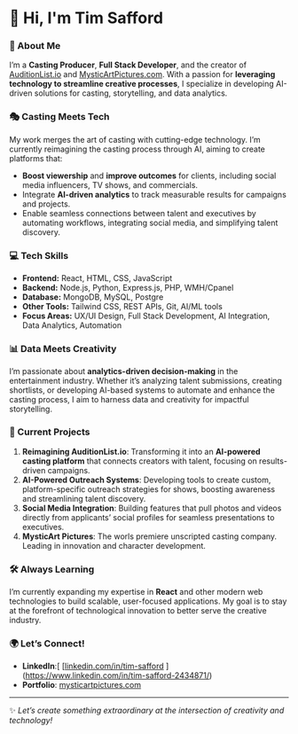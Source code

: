 # 👋 Hi, I'm Tim Safford

### 🚀 About Me
I’m a **Casting Producer**, **Full Stack Developer**, and the creator of [AuditionList.io](https://auditionlist.io) and [MysticArtPictures.com](https://mysticartpictures.com). With a passion for **leveraging technology to streamline creative processes**, I specialize in developing AI-driven solutions for casting, storytelling, and data analytics.

### 🎭 Casting Meets Tech
My work merges the art of casting with cutting-edge technology. I’m currently reimagining the casting process through AI, aiming to create platforms that:
- **Boost viewership** and **improve outcomes** for clients, including social media influencers, TV shows, and commercials.
- Integrate **AI-driven analytics** to track measurable results for campaigns and projects.
- Enable seamless connections between talent and executives by automating workflows, integrating social media, and simplifying talent discovery.

### 💻 Tech Skills
- **Frontend:** React, HTML, CSS, JavaScript
- **Backend:** Node.js, Python, Express.js, PHP, WMH/Cpanel
- **Database:** MongoDB, MySQL, Postgre
- **Other Tools:** Tailwind CSS, REST APIs, Git, AI/ML tools
- **Focus Areas:** UX/UI Design, Full Stack Development, AI Integration, Data Analytics, Automation

### 📊 Data Meets Creativity
I’m passionate about **analytics-driven decision-making** in the entertainment industry. Whether it’s analyzing talent submissions, creating shortlists, or developing AI-based systems to automate and enhance the casting process, I aim to harness data and creativity for impactful storytelling.

### 🌟 Current Projects
1. **Reimagining AuditionList.io**: Transforming it into an **AI-powered casting platform** that connects creators with talent, focusing on results-driven campaigns.
2. **AI-Powered Outreach Systems**: Developing tools to create custom, platform-specific outreach strategies for shows, boosting awareness and streamlining talent discovery.
3. **Social Media Integration**: Building features that pull photos and videos directly from applicants’ social profiles for seamless presentations to executives.
4. **MysticArt Pictures**: The worls premiere unscripted casting company. Leading in innovation and character development.

### 🛠️ Always Learning
I’m currently expanding my expertise in **React** and other modern web technologies to build scalable, user-focused applications. My goal is to stay at the forefront of technological innovation to better serve the creative industry.

### 🌍 Let’s Connect!
- **LinkedIn**:[ [[linkedin.com/in/tim-safford](https://linkedin.com/in/tim-safford](https://www.linkedin.com/in/tim-safford-2434871/))   ](https://www.linkedin.com/in/tim-safford-2434871/)
- **Portfolio**: [mysticartpictures.com](https://mysticartpictures.com)

---

✨ *Let’s create something extraordinary at the intersection of creativity and technology!*
